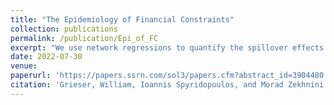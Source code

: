 ```yaml
---
title: "The Epidemiology of Financial Constraints"
collection: publications
permalink: /publication/Epi_of_FC
excerpt: "We use network regressions to quantify the spillover effects of financial constraints on investment behavior in production networks. The impact of financial constraints on a firm's investment spending transmits to supply-chain partners with interdependent investment opportunities. We estimate that this transmission through the supply chain induces a network multiplier that roughly doubles the forgone investment imposed by financial constraints. These effects propagate primarily upstream, and they strongly influence supply-chain network formation. We exploit a Network Regression Discontinuity Design to quantify the spillover effects of loan covenant violations for supply-chain partners' investments, which facilitates a causal interpretation. Overall, we show that ignoring spillovers may considerably understate the consequences of financial constraints on aggregate investment behavior."
date: 2022-07-30
venue:  
paperurl: 'https://papers.ssrn.com/sol3/papers.cfm?abstract_id=3904480'
citation: 'Grieser, William, Ioannis Spyridopoulos, and Morad Zekhnini. "The Epidemiology of Financial Constraints."'
---
```

